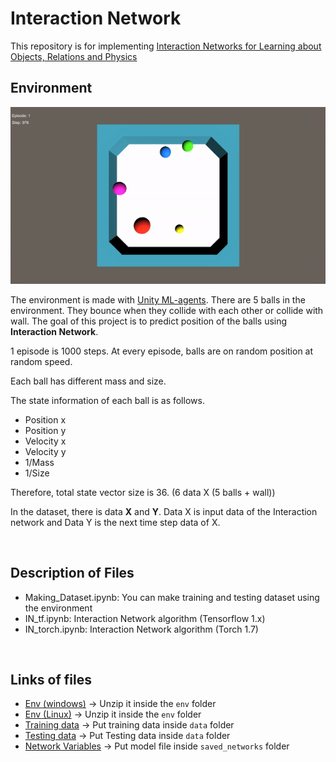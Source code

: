 # Interaction Network

This repository is for implementing [Interaction Networks for Learning about Objects, Relations and Physics](https://arxiv.org/abs/1612.00222)



## Environment

![Env](./Image/Env.gif)



The environment is made with [Unity ML-agents](https://unity3d.com/machine-learning). There are 5 balls in the environment. They bounce when they collide with each other or collide with wall. The goal of this project is to predict position of the balls using **Interaction Network**. 

1 episode is 1000 steps. At every episode, balls are on random position at random speed. 

Each ball has different mass and size. 

The state information of each ball is as follows. 

- Position x
- Position y
- Velocity x
- Velocity y
- 1/Mass
- 1/Size

Therefore, total state vector size is 36. (6 data X (5 balls + wall))



In the dataset, there is data **X** and **Y**. Data X is input data of the Interaction network and Data Y is the next time step data of X. 

<br>

## Description of Files

- Making_Dataset.ipynb: You can make training and testing dataset using the environment
- IN_tf.ipynb: Interaction Network algorithm (Tensorflow 1.x)
- IN_torch.ipynb: Interaction Network algorithm (Torch 1.7)

<br>

## Links of files 

- [Env (windows)](https://www.dropbox.com/s/yg1j4f8k2iilub3/env.zip?dl=0) -> Unzip it inside the `env` folder
- [Env (Linux)](https://www.dropbox.com/s/6r96wkdd0y78br1/env_linux.zip?dl=0) -> Unzip it inside the `env` folder
- [Training data](https://www.dropbox.com/s/gu4kjfnhjdhfvpl/Training_dataset.mat?dl=0) -> Put training data inside `data` folder
- [Testing data](https://www.dropbox.com/s/zkxnwze42qzcl12/Testing_dataset.mat?dl=0) -> Put Testing data inside `data` folder
- [Network Variables](https://www.dropbox.com/s/964co0c52f01gj4/model.zip?dl=0) -> Put model file inside `saved_networks` folder 


